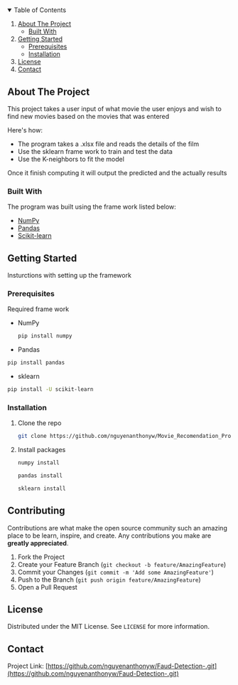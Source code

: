 # <!-- TABLE OF CONTENTS -->
<details open="open">
  <summary>Table of Contents</summary>
  <ol>
    <li>
      <a href="#about-the-project">About The Project</a>
      <ul>
        <li><a href="#built-with">Built With</a></li>
      </ul>
    </li>
    <li>
      <a href="#getting-started">Getting Started</a>
      <ul>
        <li><a href="#prerequisites">Prerequisites</a></li>
        <li><a href="#installation">Installation</a></li>
      </ul>
    </li>
    <li><a href="#license">License</a></li>
    <li><a href="#contact">Contact</a></li>
  </ol>
</details>



<!-- ABOUT THE PROJECT -->
## About The Project
This project takes a user input of what movie the user enjoys and wish to find new movies based on the movies that was entered

Here's how:
* The program takes a .xlsx file and reads the details of the film
* Use the sklearn frame work to train and test the data 
* Use the K-neighbors to fit the model

Once it finish computing it will output the predicted and the actually results

### Built With

The program was built using the frame work listed below:
* [NumPy](https://numpy.org/)
* [Pandas](https://pandas.pydata.org/)
* [Scikit-learn](https://scikit-learn.org/stable/)



<!-- GETTING STARTED -->
## Getting Started

Insturctions with setting up the framework

### Prerequisites

Required frame work
* NumPy
  ```sh
  pip install numpy
  ```
 * Pandas
  ```sh
  pip install pandas
  ```
  * sklearn 
  ```sh
  pip install -U scikit-learn
  ```
  

### Installation

1. Clone the repo
   ```sh
   git clone https://github.com/nguyenanthonyw/Movie_Recomendation_Program
   ```
2. Install packages
   ```sh
   numpy install
   ```
      ```sh
   pandas install
   ```
      ```sh
   sklearn install
   ```


<!-- CONTRIBUTING -->
## Contributing

Contributions are what make the open source community such an amazing place to be learn, inspire, and create. Any contributions you make are **greatly appreciated**.

1. Fork the Project
2. Create your Feature Branch (`git checkout -b feature/AmazingFeature`)
3. Commit your Changes (`git commit -m 'Add some AmazingFeature'`)
4. Push to the Branch (`git push origin feature/AmazingFeature`)
5. Open a Pull Request



<!-- LICENSE -->
## License

Distributed under the MIT License. See `LICENSE` for more information.



<!-- CONTACT -->
## Contact

Project Link: [https://github.com/nguyenanthonyw/Faud-Detection-.git](https://github.com/nguyenanthonyw/Faud-Detection-.git)




